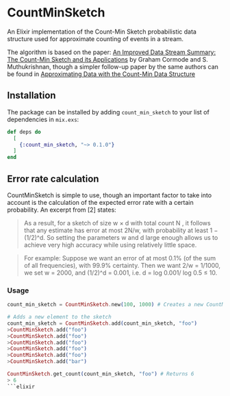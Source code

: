 # CountMinSketch

An Elixir implementation of the Count-Min Sketch probabilistic data structure used for approximate counting of events in a stream.

The algorithm is based on the paper: [An Improved Data Stream Summary: The Count-Min Sketch and its Applications](http://dimacs.rutgers.edu/~graham/pubs/papers/cm-full.pdf) by Graham Cormode and S. Muthukrishnan, though a simpler follow-up paper by the same authors can be found in [Approximating Data with the Count-Min Data Structure](http://dimacs.rutgers.edu/~graham/pubs/papers/cmsoft.pdf)

## Installation

The package can be installed
by adding `count_min_sketch` to your list of dependencies in `mix.exs`:

```elixir
def deps do
  [
    {:count_min_sketch, "~> 0.1.0"}
  ]
end
```

## Error rate calculation

CountMinSketch is simple to use, though an important factor to take into account is the calculation of the expected error rate with a certain probability. An excerpt from [2] states:

> As a result, for a sketch of size w × d with total count N , it follows that any estimate has error at most 2N/w, with probability at least 1 − (1/2)^d. So setting the parameters w and d large enough allows us
to achieve very high accuracy while using relatively little space.

> For example:
Suppose we want an error of at most 0.1% (of the sum of all frequencies), with 99.9% certainty. Then
we want 2/w = 1/1000, we set w = 2000, and (1/2)^d = 0.001, i.e. d = log 0.001/ log 0.5 ≤ 10.

### Usage

```elixir
count_min_sketch = CountMinSketch.new(100, 1000) # Creates a new CountMinSketch with 100 rows and 1000 columns

# Adds a new element to the sketch
count_min_sketch = CountMinSketch.add(count_min_sketch, "foo")
>CountMinSketch.add("foo")
>CountMinSketch.add("foo")
>CountMinSketch.add("foo")
>CountMinSketch.add("foo")
>CountMinSketch.add("foo")
>CountMinSketch.add("bar")

CountMinSketch.get_count(count_min_sketch, "foo") # Returns 6
> 6
```elixir
